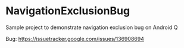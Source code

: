 # NavigationExclusionBug
Sample project to demonstrate navigation exclusion bug on Android Q

Bug: https://issuetracker.google.com/issues/136908694
